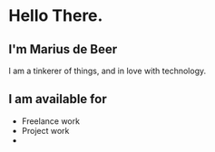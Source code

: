 # Hello There.
## I'm Marius de Beer
I am a tinkerer of things, and in love with technology.

## I am available for
- Freelance work
- Project work
- 
